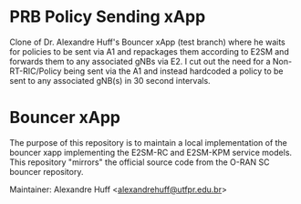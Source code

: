 # PRB Policy Sending xApp

Clone of Dr. Alexandre Huff's Bouncer xApp (test branch) where he waits for policies to be sent via A1 and repackages them according to E2SM  and forwards them to any associated gNBs via E2. I cut out the need for a Non-RT-RIC/Policy being sent via the A1 and instead hardcoded a policy to be sent to any associated gNB(s) in 30 second intervals. 

# Bouncer xApp

The purpose of this repository is to maintain a local implementation of the bouncer xapp implementing the E2SM-RC and E2SM-KPM service models. This repository "mirrors" the official source code from the O-RAN SC bouncer repository.

Maintainer: Alexandre Huff <<alexandrehuff@utfpr.edu.br>>

